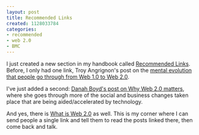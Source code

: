```yaml
--- 
layout: post
title: Recommended Links
created: 1128033784
categories: 
- recommended
- web 2.0
- BMC
---
```

<p>I just created a new section in my handbook called <a href="/recommended-links">Recommended Links</a>. Before, I only had one link, Troy Angrignon's post on the <a href="http://www.troyangrignon.com/blog/_archives/2005/6/19/955532.html">mental evolution that people go through from Web 1.0 to Web 2.0</a>.</p>

<p>I've just added a second: <a href="http://www.zephoria.org/thoughts/archives/2005/09/05/why_web20_matte.html">Danah Boyd's post on Why Web 2.0 matters</a>, where she goes through more of the social and business changes taken place that are being aided/accelerated by technology.</p>

<p>And yes, there is <a href="Http://www.whatsweb20.com">What is Web 2.0</a> as well. This is my corner where I can send people a single link and tell them to read the posts linked there, then come back and talk.</p>
